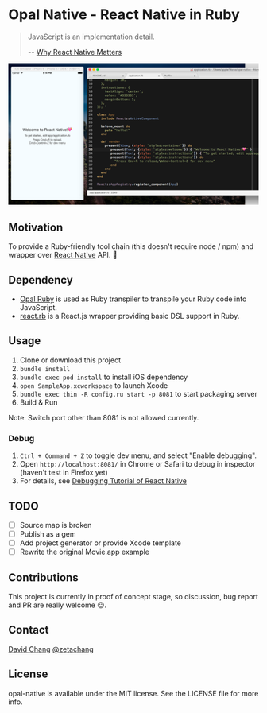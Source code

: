 # Opal Native - React Native in Ruby

> JavaScript is an implementation detail.
> 
> -- [Why React Native Matters](http://joshaber.github.io/2015/01/30/why-react-native-matters/)

![Screenshot](screenshot.png)

## Motivation

To provide a Ruby-friendly tool chain (this doesn't require node / npm) and wrapper over [React Native](http://facebook.github.io/react-native/) API. :sparkling_heart:

## Dependency

* [Opal Ruby](http://opalrb.org) is used as Ruby transpiler to transpile your Ruby code into JavaScript.
* [react.rb](https://github.com/zetachang/react.rb) is a React.js wrapper providing basic DSL support in Ruby.

## Usage

1. Clone or download this project
2. `bundle install`
3. `bundle exec pod install` to install iOS dependency
4. `open SampleApp.xcworkspace` to launch Xcode
5. `bundle exec thin -R config.ru start -p 8081` to start packaging server
6. Build & Run

Note: Switch port other than 8081 is not allowed currently.

### Debug

1. `Ctrl + Command + Z` to toggle dev menu, and select "Enable debugging".
2. Open `http://localhost:8081/` in  Chrome or Safari to debug in inspector (haven't test in Firefox yet)
3. For details, see [Debugging Tutorial of React Native](http://facebook.github.io/react-native/docs/debugging.html)

## TODO

- [ ] Source map is broken
- [ ] Publish as a gem
- [ ] Add project generator or provide Xcode template
- [ ] Rewrite the original Movie.app example

## Contributions

This project is currently in proof of concept stage, so discussion, bug report and PR are really welcome :wink:.

## Contact

[David Chang](http://github.com/zetachang)
[@zetachang](https://twitter.com/zetachang)

## License

opal-native is available under the MIT license. See the LICENSE file for more info.
